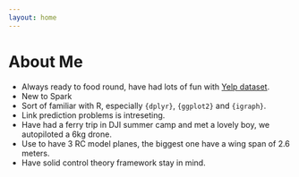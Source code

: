 ```yaml
---
layout: home
---
```

# About Me

- Always ready to food round, have had lots of fun with [Yelp dataset](https://www.yelp.com/dataset_challenge).
- New to Spark
- Sort of familiar with R, especially `{dplyr}`, `{ggplot2}` and `{igraph}`.
- Link prediction problems is intreseting.
- Have had a ferry trip in DJI summer camp and met a lovely boy, we autopiloted a 6kg drone.
- Use to have 3 RC model planes, the biggest one have a wing span of 2.6 meters.
- Have solid control theory framework stay in mind.
